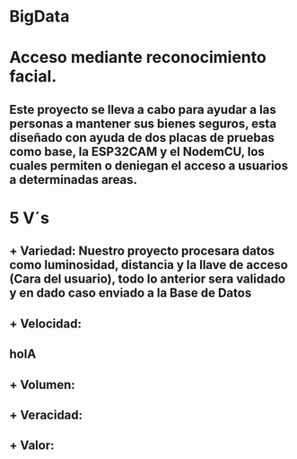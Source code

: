 # BigData

# Acceso mediante reconocimiento facial.

## Este proyecto se lleva a cabo para ayudar a las personas a mantener sus bienes seguros, esta diseñado con ayuda de dos placas de pruebas como base, la ESP32CAM y el NodemCU, los cuales permiten o deniegan el acceso a usuarios a determinadas areas.

# 5 V´s

## + Variedad: Nuestro proyecto procesara datos como luminosidad, distancia y la llave de acceso (Cara del usuario), todo lo anterior sera validado y en dado caso enviado a la Base de Datos 


## + Velocidad:
## holA

## + Volumen:


## + Veracidad:


## + Valor:
